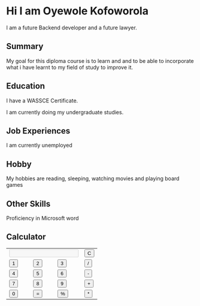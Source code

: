 <!DOCTYPE html>
<html lang="en">
<head>
<meta charset="UTF-8">
<meta name="viewport" content="width=device-width, initial-scale=1.0">
</head>
<body>
  <div class="container">
  <h1>Hi I am Oyewole Kofoworola</h1>
  <p>I am a future Backend developer and a future lawyer.</p>

  <h2>Summary</h2>
  <p>My goal for this diploma course is to learn and and to be able to incorporate what i have learnt to my field of study to improve it.</p>

  <h2>Education</h2>
  <p>I have a WASSCE Certificate.<p>
  <p> I am currently doing my undergraduate studies.<p>

  <h2>Job Experiences</h2>
  <p>I am currently unemployed <p>

  <h2>Hobby</h2>
  <p>My hobbies are reading, sleeping, watching movies and playing board games<p>

  <h2>Other Skills</h2>
  <p>Proficiency in Microsoft word <p>
  <h2>Calculator</h2>
<table class="calculator" >
    <tr>
      <td colspan="3"> <input class="display-box" type="text" id="result" disabled /> </td>
      <td> <input type="button" value="C" onclick="clearScreen()" id="btn" /> </td>
    </tr>
    <tr>
      <td> <input type="button" value="1" onclick="display('1')" /> </td>
      <td> <input type="button" value="2" onclick="display('2')" /> </td>
      <td> <input type="button" value="3" onclick="display('3')" /> </td>
      <td> <input type="button" value="/" onclick="display('/')" /> </td>
    </tr>
    <tr>
      <td> <input type="button" value="4" onclick="display('4')" /> </td>
      <td> <input type="button" value="5" onclick="display('5')" /> </td>
      <td> <input type="button" value="6" onclick="display('6')" /> </td>
      <td> <input type="button" value="-" onclick="display('-')" /> </td>
    </tr>
    <tr>
      <td> <input type="button" value="7" onclick="display('7')" /> </td>
      <td> <input type="button" value="8" onclick="display('8')" /> </td>
      <td> <input type="button" value="9" onclick="display('9')" /> </td>
      <td> <input type="button" value="+" onclick="display('+')" /> </td>
    </tr> <tr>
      <td> <input type="button" value="0" onclick="display('0')" /> </td>
      <td> <input type="button" value="=" onclick="calculate()" id="btn" /> </td>
      <td> <input type="button" value="%" onclick="display('%')" /> </td>
      <td> <input type="button" value="*" onclick="display('*')" /> </td>
    </tr>
</table>
<form>
</body>
</html>
